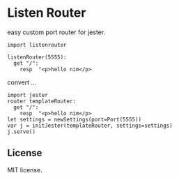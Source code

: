 # Listen Router

easy custom port router for jester.

```
import listenrouter

listenRouter(5555):
  get "/":
    resp  "<p>hello nim</p>
```

convert ...

```
import jester
router templateRouter:
  get "/":
    resp  "<p>hello nim</p>
let settings = newSettings(port=Port(5555))
var j = initJester(templateRouter, settings=settings)
j.serve()
```

## License

MIT license.

